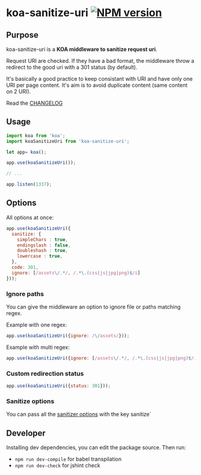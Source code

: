 koa-sanitize-uri [![NPM version][npm-image]][npm-url]
============================

## Purpose

koa-sanitize-uri is a **KOA middleware to sanitize request uri**.

Request URI are checked. If they have a bad format, the middleware throw a redirect to the good uri with a 301 status (by default).

It's basically a good practice to keep consistant with URI and have only one URI per page content. It's aim is to avoid duplicate content (same content on 2 URI).

Read the [CHANGELOG](https://github.com/tilap/koa-sanitize-uri/blob/master/CHANGELOG.md)

## Usage

```js
import koa from 'koa';
import koaSanitizeUri from 'koa-sanitize-uri';

let app= koa();

app.use(koaSanitizeUri());

// ...

app.listen(1337);

```

## Options

All options at once:

```js
app.use(koaSanitizeUri({
  sanitize: {
    simpleChars : true,
    endingslash : false,
    doubleshash : true,
    lowercase : true,
  },
  code: 301,
  ignore: [/assets\/.*/, /.*\.(css|js|jpg|png)$/i]
}));
```

### Ignore paths

You can give the middleware an option to ignore file or paths matching regex.

Example with one regex:

```js
app.use(koaSanitizeUri({ignore: /\/assets/}));

```

Example with multi regex:

```js
app.use(koaSanitizeUri({ignore: [/assets\/.*/, /.*\.(css|js|jpg|png)$/i]}));
```

### Custom redirection status

```js
app.use(koaSanitizeUri({status: 301}));
```

### Sanitize options

You can pass all the [sanitizer options](https://github.com/tilap/piggy-sanitize-uri#options) with the key sanitize`


## Developer

Installing dev dependencies, you can edit the package source. Then run:
- ```npm run dev-compile``` for babel transpilation
- ```npm run dev-check``` for jshint check


[npm-image]: https://img.shields.io/npm/v/koa-sanitize-uri.svg?style=flat
[npm-url]: https://npmjs.org/package/koa-sanitize-uri
